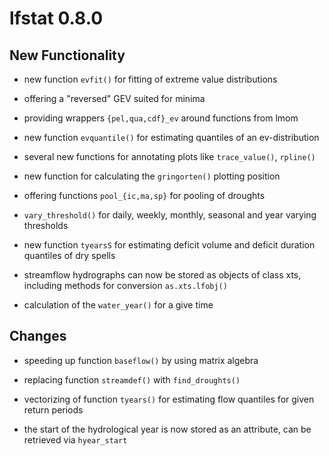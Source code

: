 <!-- NEWS.md is generated from NEWS.Rmd. Please edit that file -->
lfstat 0.8.0
============

New Functionality
-----------------

-   new function `evfit()` for fitting of extreme value distributions

-   offering a "reversed" GEV suited for minima

-   providing wrappers `{pel,qua,cdf}_ev` around functions from lmom

-   new function `evquantile()` for estimating quantiles of an ev-distribution

-   several new functions for annotating plots like `trace_value()`, `rpline()`

-   new function for calculating the `gringorten()` plotting position

-   offering functions `pool_{ic,ma,sp}` for pooling of droughts

-   `vary_threshold()` for daily, weekly, monthly, seasonal and year varying thresholds

-   new function `tyearsS` for estimating deficit volume and deficit duration quantiles of dry spells

-   streamflow hydrographs can now be stored as objects of class xts, including methods for conversion `as.xts.lfobj()`

-   calculation of the `water_year()` for a give time

Changes
-------

-   speeding up function `baseflow()` by using matrix algebra

-   replacing function `streamdef()` with `find_droughts()`

-   vectorizing of function `tyears()` for estimating flow quantiles for given return periods

-   the start of the hydrological year is now stored as an attribute, can be retrieved via `hyear_start`
